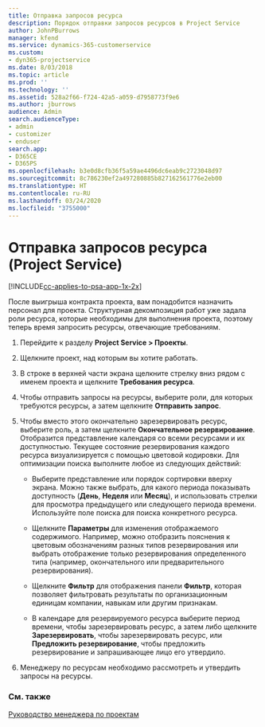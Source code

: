 ```yaml
---
title: Отправка запросов ресурса
description: Порядок отправки запросов ресурсов в Project Service
author: JohnPBurrows
manager: kfend
ms.service: dynamics-365-customerservice
ms.custom:
- dyn365-projectservice
ms.date: 8/03/2018
ms.topic: article
ms.prod: ''
ms.technology: ''
ms.assetid: 528a2f66-f724-42a5-a059-d7958773f9e6
ms.author: jburrows
audience: Admin
search.audienceType:
- admin
- customizer
- enduser
search.app:
- D365CE
- D365PS
ms.openlocfilehash: b3e0d8cfb36f5a59ae4496dc6eab9c2723048d97
ms.sourcegitcommit: 8c786230ef2a497280885b827162561776e2eb00
ms.translationtype: HT
ms.contentlocale: ru-RU
ms.lasthandoff: 03/24/2020
ms.locfileid: "3755000"
---
```

# <a name="submit-resource-requests-project-service"></a>Отправка запросов ресурса (Project Service)

[!INCLUDE[cc-applies-to-psa-app-1x-2x](../includes/cc-applies-to-psa-app-1x-2x.md)]

После выигрыша контракта проекта, вам понадобится назначить персонал для проекта. Структурная декомпозиция работ уже задала роли ресурса, которые необходимы для выполнения проекта, поэтому теперь время запросить ресурсы, отвечающие требованиям.  
  
1.  Перейдите к разделу **Project Service > Проекты**.  
  
2.  Щелкните проект, над которым вы хотите работать.  
  
3.  В строке в верхней части экрана щелкните стрелку вниз рядом с именем проекта и щелкните **Требования ресурса**.  
  
4.  Чтобы отправить запросы на ресурсы, выберите роли, для которых требуются ресурсы, а затем щелкните **Отправить запрос**.  
  
5.  Чтобы вместо этого окончательно зарезервировать ресурс, выберите роль, а затем щелкните **Окончательное резервирование**. Отобразится представление календаря со всеми ресурсами и их доступностью. Текущее состояние резервирования каждого ресурса визуализируется с помощью цветовой кодировки. Для оптимизации поиска выполните любое из следующих действий:  
  
    -   Выберите представление или порядок сортировки вверху экрана. Можно также выбрать, для какого периода показывать доступность (**День**, **Неделя** или **Месяц**), и использовать стрелки для просмотра предыдущего или следующего периода времени. Используйте поле поиска для поиска конкретного ресурса.  
  
    -   Щелкните **Параметры** для изменения отображаемого содержимого. Например, можно отобразить пояснения к цветовым обозначениям разных типов резервирования или выбрать отображение только резервирования определенного типа (например, окончательного или предварительного резервирования).  
  
    -   Щелкните **Фильтр** для отображения панели **Фильтр**, которая позволяет фильтровать результаты по организационным единицам компании, навыкам или другим признакам.  
  
    -   В календаре для резервируемого ресурса выберите период времени, чтобы зарезервировать ресурс, а затем либо щелкните **Зарезервировать**, чтобы зарезервировать ресурс, или **Предложить резервирование**, чтобы предложить резервирование и запрашивающее лицо его утвердило.  
  
6.  Менеджеру по ресурсам необходимо рассмотреть и утвердить запросы на ресурсы.  
  
### <a name="see-also"></a>См. также  
 [Руководство менеджера по проектам](../project-service/project-manager-guide.md)
